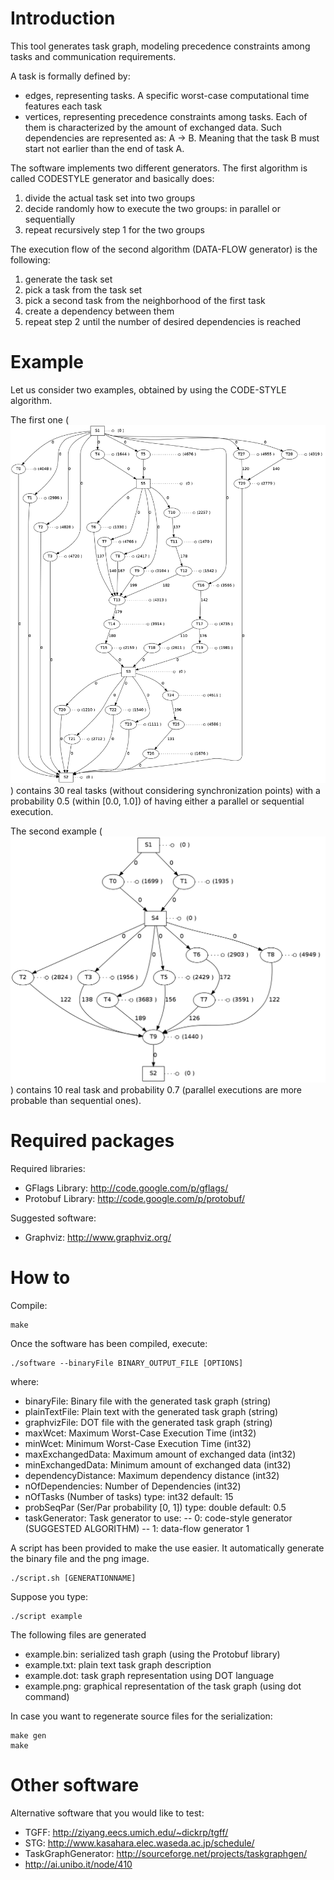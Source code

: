 Introduction
============

This tool generates task graph, modeling precedence constraints among tasks
and communication requirements.

A task is formally defined by:
- edges, representing tasks. A specific worst-case computational time
  features each task
- vertices, representing precedence constraints among tasks. Each of them is
  characterized by the amount of exchanged data.
  Such dependencies are represented as: A -> B. Meaning that the task B must
  start not earlier than the end of task A.

The software implements two different generators.
The first algorithm is called CODESTYLE generator and basically does:

1. divide the actual task set into two groups
2. decide randomly how to execute the two groups: in parallel or sequentially
3. repeat recursively step 1 for the two groups

The execution flow of the second algorithm (DATA-FLOW generator) is the
following:

1. generate the task set
2. pick a task from the task set
3. pick a second task from the neighborhood of the first task
4. create a dependency between them
5. repeat step 2 until the number of desired dependencies is reached

Example
=======

Let us consider two examples, obtained by using the CODE-STYLE algorithm.

The first one (![first example](example1.png)) contains 30 real tasks
(without considering synchronization points) with a probability 0.5 (within
[0.0, 1.0]) of having either a parallel or sequential execution.

The second example (![second example](example2.png)) contains 10 real task
and probability 0.7 (parallel executions are more probable than sequential
ones).


Required packages
=================

Required libraries:
- GFlags Library: http://code.google.com/p/gflags/
- Protobuf Library: http://code.google.com/p/protobuf/

Suggested software:
- Graphviz: http://www.graphviz.org/


How to
======

Compile:
```
make
```

Once the software has been compiled, execute:
```
./software --binaryFile BINARY_OUTPUT_FILE [OPTIONS]
```
where:
- binaryFile: Binary file with the generated task graph (string)
- plainTextFile: Plain text with the generated task graph (string)
- graphvizFile: DOT file with the generated task graph (string)
- maxWcet: Maximum Worst-Case Execution Time (int32)
- minWcet: Minimum Worst-Case Execution Time (int32)
- maxExchangedData: Maximum amount of exchanged data (int32)
- minExchangedData: Minimum amount of exchanged data (int32)
- dependencyDistance: Maximum dependency distance (int32)
- nOfDependencies: Number of Dependencies (int32)
- nOfTasks (Number of tasks) type: int32 default: 15
- probSeqPar (Ser/Par probability [0, 1]) type: double default: 0.5
- taskGenerator: Task generator to use:
-- 0: code-style generator (SUGGESTED ALGORITHM)
-- 1: data-flow generator												1

A script has been provided to make the use easier.
It automatically generate the binary file and the png image.
```
./script.sh [GENERATIONNAME]
```
Suppose you type:
```
./script example
```
The following files are generated
- example.bin: serialized tash graph (using the Protobuf library)
- example.txt: plain text task graph description
- example.dot: task graph representation using DOT language
- example.png: graphical representation of the task graph (using dot
command)

In case you want to regenerate source files for the serialization:
```
make gen
make
```


Other software
=============

Alternative software that you would like to test:
- TGFF: http://ziyang.eecs.umich.edu/~dickrp/tgff/
- STG: http://www.kasahara.elec.waseda.ac.jp/schedule/
- TaskGraphGenerator: http://sourceforge.net/projects/taskgraphgen/
- http://ai.unibo.it/node/410
